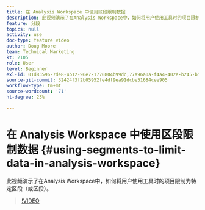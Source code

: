 ```yaml
---
title: 在 Analysis Workspace 中使用区段限制数据
description: 此视频演示了在Analysis Workspace中，如何将用户使用工具时的项目限制为特定区段（或区段）。
feature: 分段
topics: null
activity: use
doc-type: feature video
author: Doug Moore
team: Technical Marketing
kt: 2105
role: User
level: Beginner
exl-id: 01d83596-7de8-4b12-96e7-1770804b99dc,77a96a0a-f4a4-402e-b245-bfb83622a7e7,77a96a0a-f4a4-402e-b245-bfb83622a7e7,01d83596-7de8-4b12-96e7-1770804b99dc
source-git-commit: 32424f3f2b05952fe4df9ea91dcbe51684cee905
workflow-type: tm+mt
source-wordcount: '71'
ht-degree: 23%

---
```


# 在 Analysis Workspace 中使用区段限制数据 {#using-segments-to-limit-data-in-analysis-workspace}

此视频演示了在Analysis Workspace中，如何将用户使用工具时的项目限制为特定区段（或区段）。

>[!VIDEO](https://video.tv.adobe.com/v/24038/?quality=12)
